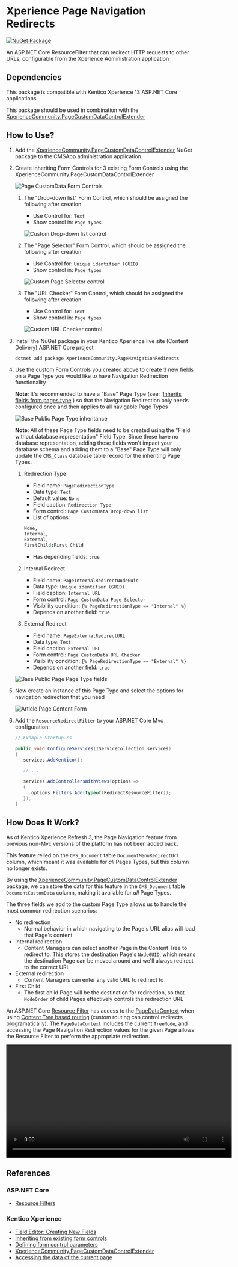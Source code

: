 # Xperience Page Navigation Redirects

[![NuGet Package](https://img.shields.io/nuget/v/XperienceCommunity.PageNavigationRedirects.svg)](https://www.nuget.org/packages/XperienceCommunity.PageNavigationRedirects)

An ASP.NET Core ResourceFilter that can redirect HTTP requests to other URLs, configurable from the Xperience Administration application

## Dependencies

This package is compatible with Kentico Xperience 13 ASP.NET Core applications.

This package should be used in combination with the [XperienceCommunity.PageCustomDataControlExtender](https://github.com/wiredviews/xperience-page-custom-data-control-extender)

## How to Use?

1. Add the [XperienceCommunity.PageCustomDataControlExtender](https://github.com/wiredviews/xperience-page-custom-data-control-extender) NuGet package to the CMSApp administration application

1. Create inheriting Form Controls for 3 existing Form Controls using the XperienceCommunity.PageCustomDataControlExtender

   ![Page CustomData Form Controls](./images/06-page-custom-data-form-controls.jpg)

   1. The "Drop-down list" Form Control, which should be assigned the following after creation

      - Use Control for: `Text`
      - Show control in: `Page types`

      ![Custom Drop-down list control](./images/01-drop-down-list-form-control.jpg)

   1. The "Page Selector" Form Control, which should be assigned the following after creation

      - Use Control for: `Unique identifier (GUID)`
      - Show control in: `Page types`

      ![Custom Page Selector control](./images/02-page-selector-form-control.jpg)

   1. The "URL Checker" Form Control, which should be assigned the following after creation

      - Use Control for: `Text`
      - Show control in: `Page types`

      ![Custom URL Checker control](./images/03-url-checker-form-control.jpg)

1. Install the NuGet package in your Kentico Xperience live site (Content Delivery) ASP.NET Core project

   ```bash
   dotnet add package XperienceCommunity.PageNavigationRedirects
   ```

1. Use the custom Form Controls you created above to create 3 new fields on a Page Type you would like to have Navigation Redirection functionality

   **Note**: It's recommended to have a "Base" Page Type (see: '[Inherits fields from pages type](https://docs.xperience.io/developing-websites/defining-website-content-structure/managing-page-types/reference-page-type-properties)') so that the Navigation Redirection only needs configured once and then applies to all navigable Page Types

   ![Base Public Page Type inheritance](./images/05-base-public-page-type-inheritance.jpg)

   **Note**: All of these Page Type fields need to be created using the "Field without database representation" Field Type. Since these have no database representation, adding these fields won't impact your database schema and adding them to a "Base" Page Type will only update the `CMS_Class` database table record for the inheriting Page Types.

   1. Redirection Type

      - Field name: `PageRedirectionType`
      - Data type: `Text`
      - Default value: `None`
      - Field caption: `Redirection Type`
      - Form control: `Page CustomData Drop-down list`
      - List of options:

      ```bash
      None,
      Internal,
      External,
      FirstChild;First Child
      ```

      - Has depending fields: `true`

   1. Internal Redirect

      - Field name: `PageInternalRedirectNodeGuid`
      - Data type: `Unique identifier (GUID)`
      - Field caption: `Internal URL`
      - Form control: `Page CustomData Page Selector`
      - Visibility condition: `{% PageRedirectionType == "Internal" %}`
      - Depends on another field: `true`

   1. External Redirect

      - Field name: `PageExternalRedirectURL`
      - Data type: `Text`
      - Field caption: `External URL`
      - Form control: `Page CustomData URL Checker`
      - Visibility condition: `{% PageRedirectionType == "External" %}`
      - Depends on another field: `true`

   ![Base Public Page Page Type fields](./images/04-base-public-page-fields.jpg)

1. Now create an instance of this Page Type and select the options for navigation redirection that you need

   ![Article Page Content Form](./images/07-page-content-form.jpg)

1. Add the `ResourceRedirectFilter` to your ASP.NET Core Mvc configuration:

   ```csharp
   // Example Startup.cs

   public void ConfigureServices(IServiceCollection services)
   {
      services.AddKentico();

      // ...

      services.AddControllersWithViews(options =>
      {
         options.Filters.Add(typeof(RedirectResourceFilter));
      });
   }
   ```

## How Does It Work?

As of Kentico Xperience Refresh 3, the Page Navigation feature from previous non-Mvc versions of the platform has not been added back.

This feature relied on the `CMS_Document` table `DocumentMenuRedirectUrl` column, which meant it was available for _all_ Pages Types, but this column no longer exists.

By using the [XperienceCommunity.PageCustomDataControlExtender](https://github.com/wiredviews/xperience-page-custom-data-control-extender) package, we can store the data for this feature in the `CMS_Document` table `DocumentCustomData` column, making it available for _all_ Page Types.

The three fields we add to the custom Page Type allows us to handle the most common redirection scenarios:

- No redirection
  - Normal behavior in which navigating to the Page's URL alias will load that Page's content
- Internal redirection
  - Content Managers can select another Page in the Content Tree to redirect to. This stores the destination Page's `NodeGUID`, which means the destination Page can be moved around and we'll always redirect to the correct URL
- External redirection
  - Content Managers can enter any valid URL to redirect to
- First Child
  - The first child Page will be the destination for redirection, so that `NodeOrder` of child Pages effectively controls the redirection URL

An ASP.NET Core [Resource Filter](https://docs.microsoft.com/en-us/aspnet/core/mvc/controllers/filters?view=aspnetcore-5.0#resource-filters) has access to the [PageDataContext](https://docs.xperience.io/developing-websites/implementing-routing/content-tree-based-routing/setting-up-content-tree-based-routing#Settingupcontenttreebasedrouting-Accessingthedataofthecurrentpage) when using [Content Tree based routing](https://docs.xperience.io/developing-websites/implementing-routing/content-tree-based-routing) (custom routing can control redirects programatically). The `PageDataContext` includes the current `TreeNode`, and accessing the Page Navigation Redirection values for the given Page allows the Resource Filter to perform the appropriate redirection.

<video src="./images/08-redirection-type-selection.mp4" controls width="600"></video>

## References

### ASP.NET Core

- [Resource Filters](https://docs.microsoft.com/en-us/aspnet/core/mvc/controllers/filters?view=aspnetcore-5.0#resource-filters)

### Kentico Xperience

- [Field Editor: Creating New Fields](https://docs.xperience.io/custom-development/extending-the-administration-interface/developing-form-controls/reference-field-editor#ReferenceFieldeditor-Creatingnewfields)
- [Inheriting from existing form controls](https://docs.xperience.io/custom-development/extending-the-administration-interface/developing-form-controls/inheriting-from-existing-form-controls)
- [Defining form control parameters](https://docs.xperience.io/custom-development/extending-the-administration-interface/developing-form-controls/defining-form-control-parameters)
- [XperienceCommunity.PageCustomDataControlExtender](https://github.com/wiredviews/xperience-page-custom-data-control-extender)
- [Accessing the data of the current page](https://docs.xperience.io/developing-websites/implementing-routing/content-tree-based-routing/setting-up-content-tree-based-routing#Settingupcontenttreebasedrouting-Accessingthedataofthecurrentpage)
